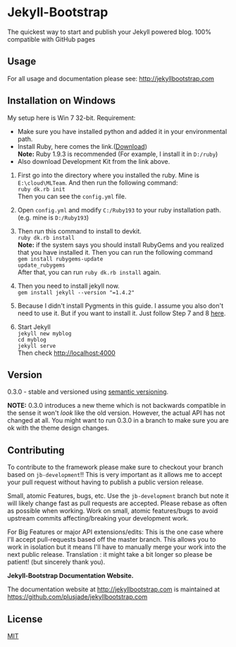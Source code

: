 # Jekyll-Bootstrap

The quickest way to start and publish your Jekyll powered blog. 100% compatible with GitHub pages

## Usage

For all usage and documentation please see: <http://jekyllbootstrap.com>

## Installation on Windows

My setup here is Win 7 32-bit.
Requirement:
  * Make sure you have installed python and added it in your environmental path.
  * Install Ruby, here comes the link.([Download](http://rubyinstaller.org/downloads/))   
     **Note:** Ruby 1.9.3 is recommended (For example, I install it in `D:/ruby`)
  * Also download Development Kit from the link above.

1. First go into the directory where you installed the ruby. Mine is `E:\cloud\MLTeam`.
   And then run the following command:   
      `ruby dk.rb init`   
   Then you can see the `config.yml` file.

2. Open `config.yml` and modify `C:/Ruby193` to your ruby installation path. (e.g. mine is `D:/Ruby193`)

3. Then run this command to install to devkit.     
	`ruby dk.rb install`   
 	**Note:** if the system says you should install RubyGems and you realized that you have installed it. Then you can run the following command   
		`gem install rubygems-update`    
		`update_rubygems`   
	After that, you can run `ruby dk.rb install` again.

4. Then you need to install jekyll now.   
	`gem install jekyll --version "=1.4.2"`

5. Because I didn't install Pygments in this guide. I assume you also don't need to use it. But if you want to install it. Just follow Step 7 and 8 [here](http://www.madhur.co.in/blog/2011/09/01/runningjekyllwindows.html).

6. Start Jekyll    
	`jekyll new myblog`   
	`cd myblog`    
	`jekyll serve`   
   Then check [http://localhost:4000](http://localhost:4000)

## Version

0.3.0 - stable and versioned using [semantic versioning](http://semver.org/).

**NOTE:** 0.3.0 introduces a new theme which is not backwards compatible in the sense it won't _look_ like the old version.
However, the actual API has not changed at all.
You might want to run 0.3.0 in a branch to make sure you are ok with the theme design changes.

## Contributing


To contribute to the framework please make sure to checkout your branch based on `jb-development`!!
This is very important as it allows me to accept your pull request without having to publish a public version release.

Small, atomic Features, bugs, etc.
Use the `jb-development` branch but note it will likely change fast as pull requests are accepted.
Please rebase as often as possible when working.
Work on small, atomic features/bugs to avoid upstream commits affecting/breaking your development work.

For Big Features or major API extensions/edits:
This is the one case where I'll accept pull-requests based off the master branch.
This allows you to work in isolation but it means I'll have to manually merge your work into the next public release.
Translation : it might take a bit longer so please be patient! (but sincerely thank you).

**Jekyll-Bootstrap Documentation Website.**

The documentation website at <http://jekyllbootstrap.com> is maintained at https://github.com/plusjade/jekyllbootstrap.com


## License

[MIT](http://opensource.org/licenses/MIT)
